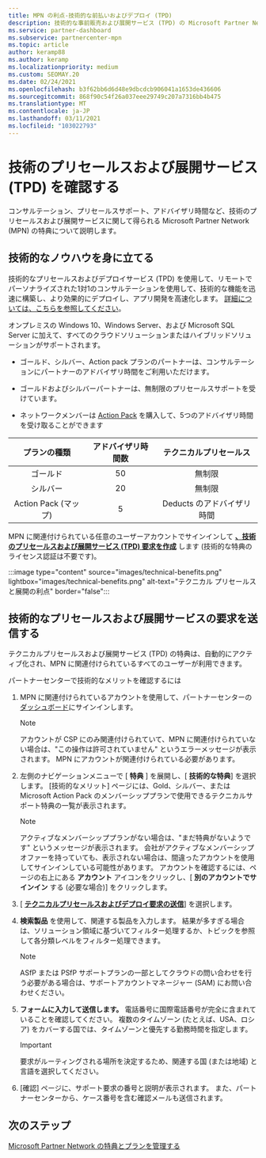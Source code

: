 ```yaml
---
title: MPN の利点-技術的な前払いおよびデプロイ (TPD)
description: 技術的な事前販売および展開サービス (TPD) の Microsoft Partner Network (MPN) の特典について説明します
ms.service: partner-dashboard
ms.subservice: partnercenter-mpn
ms.topic: article
author: keramp88
ms.author: keramp
ms.localizationpriority: medium
ms.custom: SEOMAY.20
ms.date: 02/24/2021
ms.openlocfilehash: b3f62bb6d6d48e9dbcdcb906041a1653de436606
ms.sourcegitcommit: 868f90c54f26a037eee29749c207a7316bb4b475
ms.translationtype: MT
ms.contentlocale: ja-JP
ms.lasthandoff: 03/11/2021
ms.locfileid: "103022793"
---
```

# <a name="explore-technical-presales-and-deployment-services-tpd"></a>技術のプリセールスおよび展開サービス (TPD) を確認する 

コンサルテーション、プリセールスサポート、アドバイザリ時間など、技術のプリセールスおよび展開サービスに関して得られる Microsoft Partner Network (MPN) の特典について説明します。

## <a name="develop-your-technical-know-how"></a>技術的なノウハウを身に立てる

技術的なプリセールスおよびデプロイサービス (TPD) を使用して、リモートでパーソナライズされた1対1のコンサルテーションを使用して、技術的な機能を迅速に構築し、より効果的にデプロイし、アプリ開発を高速化します。 [詳細については、こちらを参照してください](https://aka.ms/TPD)。

オンプレミスの Windows 10、Windows Server、および Microsoft SQL Server に加えて、すべてのクラウドソリューションまたはハイブリッドソリューションがサポートされます。 

- ゴールド、シルバー、Action pack プランのパートナーは、コンサルテーションにパートナーのアドバイザリ時間をご利用いただけます。 

- ゴールドおよびシルバーパートナーは、無制限のプリセールスサポートを受けています。 

- ネットワークメンバーは [Action Pack](https://partner.microsoft.com/membership/action-pack) を購入して、5つのアドバイザリ時間を受け取ることができます  

|     プランの種類    | アドバイザリ時間数 |   テクニカルプリセールス   |
|:-----------------:|:------------------------:|:----------------------:|
|        ゴールド       |            50            |        無制限       |
|       シルバー      |            20            |        無制限       |
| Action Pack (マップ) |             5            | Deducts のアドバイザリ時間 |

MPN に関連付けられている任意のユーザーアカウントでサインインして **[、技術のプリセールスおよび展開サービス (TPD) 要求を作成](https://partner.microsoft.com/dashboard/mpn/membership/benefits/technical/createadvisoryhours-servicerequest)** します (技術的な特典のライセンス認証は不要です)。

:::image type="content" source="images/technical-benefits.png" lightbox="images/technical-benefits.png" alt-text="テクニカル プリセールスと展開の利点" border="false":::

## <a name="submit-a-technical-presales-and-deployment-services-request"></a>技術的なプリセールスおよび展開サービスの要求を送信する 

テクニカルプリセールスおよび展開サービス (TPD) の特典は、自動的にアクティブ化され、MPN に関連付けられているすべてのユーザーが利用できます。 

パートナーセンターで技術的なメリットを確認するには

1. MPN に関連付けられているアカウントを使用して、パートナーセンターの [ダッシュボード](https://partner.microsoft.com/dashboard)にサインインします。 

   > [!NOTE]
   > アカウントが CSP にのみ関連付けられていて、MPN に関連付けられていない場合は、"この操作は許可されていません" というエラーメッセージが表示されます。 MPN にアカウントが関連付けられている必要があります。

2. 左側のナビゲーションメニューで [ **特典** ] を展開し、[ **技術的な特典**] を選択します。 [技術的なメリット] ページには、Gold、シルバー、または Microsoft Action Pack のメンバーシッププランで使用できるテクニカルサポート特典の一覧が表示されます。 

   > [!NOTE]
   > アクティブなメンバーシッププランがない場合は、"まだ特典がないようです" というメッセージが表示されます。 会社がアクティブなメンバーシップオファーを持っていても、表示されない場合は、間違ったアカウントを使用してサインインしている可能性があります。 アカウントを確認するには、ページの右上にある **アカウント** アイコンをクリックし、[ **別のアカウントでサインイン** する (必要な場合)] をクリックします。

3. [ **[テクニカルプリセールスおよびデプロイ要求の送信](https://partner.microsoft.com/dashboard/mpn/membership/benefits/technical/createadvisoryhours-servicerequest)**] を選択します。

4. **検索製品** を使用して、関連する製品を入力します。 結果が多すぎる場合は、ソリューション領域に基づいてフィルター処理するか、トピックを参照して各分類レベルをフィルター処理できます。

   > [!NOTE]
   > ASfP または PSfP サポートプランの一部としてクラウドの問い合わせを行う必要がある場合は、サポートアカウントマネージャー (SAM) にお問い合わせください。

5. **フォームに入力して送信します。** 電話番号に国際電話番号が完全に含まれていることを確認してください。 複数のタイムゾーン (たとえば、USA、ロシア) をカバーする国では、タイムゾーンと優先する勤務時間を指定します。

   > [!IMPORTANT]
   > 要求がルーティングされる場所を決定するため、関連する国 (または地域) と言語を選択してください。

6. [確認] ページに、サポート要求の番号と説明が表示されます。 また、パートナーセンターから、ケース番号を含む確認メールも送信されます。

## <a name="next-steps"></a>次のステップ

[Microsoft Partner Network の特典とプランを管理する](manage-your-partner-network-benefits.md)
